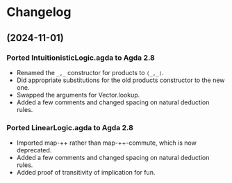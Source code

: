 # Changelog
## (2024-11-01)

### Ported IntuitionisticLogic.agda to Agda 2.8
* Renamed the `_,_` constructor for products to `⟨_,_⟩`.
* Did appropriate substitutions for the old products constructor to the new one.
* Swapped the arguments for Vector.lookup.
* Added a few comments and changed spacing on natural deduction rules.

### Ported LinearLogic.agda to Agda 2.8
* Imported map-++ rather than map-++-commute, which is now deprecated.
* Added a few comments and changed spacing on natural deduction rules.
* Added proof of transitivity of implication for fun.